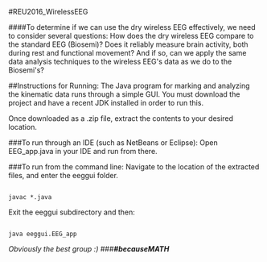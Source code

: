 #REU2016_WirelessEEG

####To determine if we can use the dry wireless EEG effectively, we need to consider several questions: How does the dry wireless EEG compare to the standard EEG (Biosemi)? Does it reliably measure brain activity, both during rest and functional movement? And if so, can we apply the same data analysis techniques to the wireless EEG's data as we do to the Biosemi's?

##Instructions for Running:
The Java program for marking and analyzing the kinematic data runs through a simple GUI. You must download the project and have a recent JDK installed in order to run this.

Once downloaded as a .zip file, extract the contents to your desired location.

###To run through an IDE (such as NetBeans or Eclipse):
Open EEG_app.java in your IDE and run from there.

###To run from the command line:
Navigate to the location of the extracted files, and enter the eeggui folder.
<pre><code>
javac *.java
</code></pre>
Exit the eeggui subdirectory and then:
<pre><code>
java eeggui.EEG_app
</code></pre>

<i>Obviously the best group :)</i>
###<i><b>\#becauseMATH</b></i>
